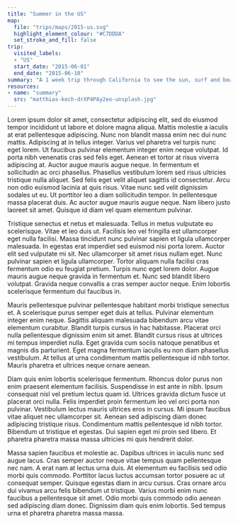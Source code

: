 ```yaml
---
title: "Summer in the US"
map:
  file: "trips/maps/2015-us.svg"
  highlight_element_colour: "#C7DDDA"
  set_stroke_and_fill: false
trip:
  visited_labels:
  - "US"
  start_date: "2015-06-01"
  end_date: "2015-06-10"
summary: "A 1 week trip through California to see the sun, surf and beauty of the western US"
resources:
- name: "summary"
  src: "matthias-koch-drXP4PAy2eo-unsplash.jpg"
---
```


Lorem ipsum dolor sit amet, consectetur adipiscing elit, sed do eiusmod tempor incididunt ut labore et dolore magna aliqua. Mattis molestie a iaculis at erat pellentesque adipiscing. Nunc non blandit massa enim nec dui nunc mattis. Adipiscing at in tellus integer. Varius vel pharetra vel turpis nunc eget lorem. Ut faucibus pulvinar elementum integer enim neque volutpat. Id porta nibh venenatis cras sed felis eget. Aenean et tortor at risus viverra adipiscing at. Auctor augue mauris augue neque. In fermentum et sollicitudin ac orci phasellus. Phasellus vestibulum lorem sed risus ultricies tristique nulla aliquet. Sed felis eget velit aliquet sagittis id consectetur. Arcu non odio euismod lacinia at quis risus. Vitae nunc sed velit dignissim sodales ut eu. Ut porttitor leo a diam sollicitudin tempor. In pellentesque massa placerat duis. Ac auctor augue mauris augue neque. Nam libero justo laoreet sit amet. Quisque id diam vel quam elementum pulvinar.

Tristique senectus et netus et malesuada. Tellus in metus vulputate eu scelerisque. Vitae et leo duis ut. Facilisis leo vel fringilla est ullamcorper eget nulla facilisi. Massa tincidunt nunc pulvinar sapien et ligula ullamcorper malesuada. In egestas erat imperdiet sed euismod nisi porta lorem. Auctor elit sed vulputate mi sit. Nec ullamcorper sit amet risus nullam eget. Nunc pulvinar sapien et ligula ullamcorper. Tortor aliquam nulla facilisi cras fermentum odio eu feugiat pretium. Turpis nunc eget lorem dolor. Augue mauris augue neque gravida in fermentum et. Nunc sed blandit libero volutpat. Gravida neque convallis a cras semper auctor neque. Enim lobortis scelerisque fermentum dui faucibus in.

Mauris pellentesque pulvinar pellentesque habitant morbi tristique senectus et. A scelerisque purus semper eget duis at tellus. Pulvinar elementum integer enim neque. Sagittis aliquam malesuada bibendum arcu vitae elementum curabitur. Blandit turpis cursus in hac habitasse. Placerat orci nulla pellentesque dignissim enim sit amet. Blandit cursus risus at ultrices mi tempus imperdiet nulla. Eget gravida cum sociis natoque penatibus et magnis dis parturient. Eget magna fermentum iaculis eu non diam phasellus vestibulum. At tellus at urna condimentum mattis pellentesque id nibh tortor. Mauris pharetra et ultrices neque ornare aenean.

Diam quis enim lobortis scelerisque fermentum. Rhoncus dolor purus non enim praesent elementum facilisis. Suspendisse in est ante in nibh. Ipsum consequat nisl vel pretium lectus quam id. Ultrices gravida dictum fusce ut placerat orci nulla. Felis imperdiet proin fermentum leo vel orci porta non pulvinar. Vestibulum lectus mauris ultrices eros in cursus. Mi ipsum faucibus vitae aliquet nec ullamcorper sit. Aenean sed adipiscing diam donec adipiscing tristique risus. Condimentum mattis pellentesque id nibh tortor. Bibendum ut tristique et egestas. Dui sapien eget mi proin sed libero. Et pharetra pharetra massa massa ultricies mi quis hendrerit dolor.

Massa sapien faucibus et molestie ac. Dapibus ultrices in iaculis nunc sed augue lacus. Cras semper auctor neque vitae tempus quam pellentesque nec nam. A erat nam at lectus urna duis. At elementum eu facilisis sed odio morbi quis commodo. Porttitor lacus luctus accumsan tortor posuere ac ut consequat semper. Quisque egestas diam in arcu cursus. Cras ornare arcu dui vivamus arcu felis bibendum ut tristique. Varius morbi enim nunc faucibus a pellentesque sit amet. Odio morbi quis commodo odio aenean sed adipiscing diam donec. Dignissim diam quis enim lobortis. Sed tempus urna et pharetra pharetra massa massa.